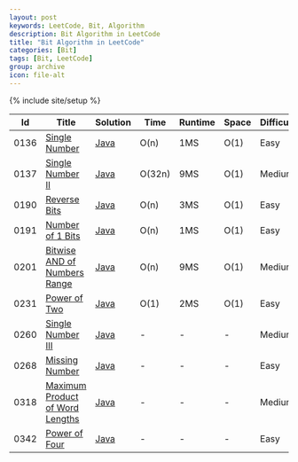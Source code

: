 ```yaml
---
layout: post
keywords: LeetCode, Bit, Algorithm
description: Bit Algorithm in LeetCode
title: "Bit Algorithm in LeetCode"
categories: [Bit]
tags: [Bit, LeetCode]
group: archive
icon: file-alt
---
```

{% include site/setup %}

|Id  | Title  | Solution   | Time | Runtime |  Space | Difficulty  | Catagory|
 ------------ | ------------ | ------------ | ------------ | ------------ | ------------ | ------------ | ------------
|0136|[Single Number](https://leetcode.com/problems/single-number) | [Java](https://e.srl/leetcode-136/)  | O(n) |1MS| O(1)  |  Easy |BIT|
|0137|[Single Number II](https://leetcode.com/problems/single-number-ii) | [Java](https://e.srl/leetcode-137/)  | O(32n) |9MS| O(1)  |  Medium |BIT|
|0190|[Reverse Bits](https://leetcode.com/problems/reverse-bits/) | [Java](https://e.srl/leetcode-190/)  | O(n) |3MS| O(1)  |  Easy |BIT|
|0191|[Number of 1 Bits](https://leetcode.com/problems/number-of-1-bits/) | [Java](https://e.srl/leetcode-191/)  | O(n) |1MS| O(1)  |  Easy |BIT|
|0201|[Bitwise AND of Numbers Range](https://leetcode.com/problems/bitwise-and-of-numbers-range/) | [Java](https://e.srl/leetcode-201/)  | O(n) |9MS| O(1)  |  Medium |BIT|
|0231|[Power of Two](https://leetcode.com/problems/power-of-two) | [Java](https://e.srl/leetcode-231/)  | O(1) |2MS| O(1)  |  Easy |BIT|
|0260|[Single Number III](https://leetcode.com/problems/single-number-iii/) | [Java](https://e.srl/leetcode-260/)  |-|-|-| Medium |BIT|
|0268|[Missing Number](https://leetcode.com/problems/missing-number/) | [Java](https://e.srl/leetcode-268/)  |-|-|-| Easy |BIT|
|0318|[Maximum Product of Word Lengths](https://leetcode.com/problems/maximum-product-of-word-lengths/) | [Java](https://e.srl/leetcode-318/)  |-|-|-| Medium |BIT|
|0342|[Power of Four](https://leetcode.com/problems/power-of-four/) | [Java](https://e.srl/leetcode-342/)  |-|-|-| Easy |BIT|






